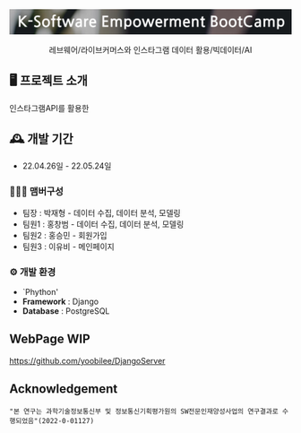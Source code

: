 <div align="center">
    <img width="600" src="src/keb.png" alt="{Logo}">
    <br />
    <p> 레브웨어/라이브커머스와 인스타그램 데이터 활용/빅데이터/AI </p>
</div>

 ## 🖥️ 프로젝트 소개
인스타그램API를 활용한 
<br>

## 🕰️ 개발 기간
* 22.04.26일 - 22.05.24일

### 🧑‍🤝‍🧑 맴버구성
 - 팀장  : 박재형 - 데이터 수집, 데이터 분석, 모델링
 - 팀원1 : 홍창범 - 데이터 수집, 데이터 분석, 모델링
 - 팀원2 : 홍승민 - 회원가입
 - 팀원3 : 이유비 - 메인페이지

### ⚙️ 개발 환경
- `Phython'
- **Framework** : Django
- **Database** : PostgreSQL

## WebPage WIP

https://github.com/yoobilee/DjangoServer

## Acknowledgement

```
"본 연구는 과학기술정보통신부 및 정보통신기획평가원의 SW전문인재양성사업의 연구결과로 수행되었음"(2022-0-01127)
```
